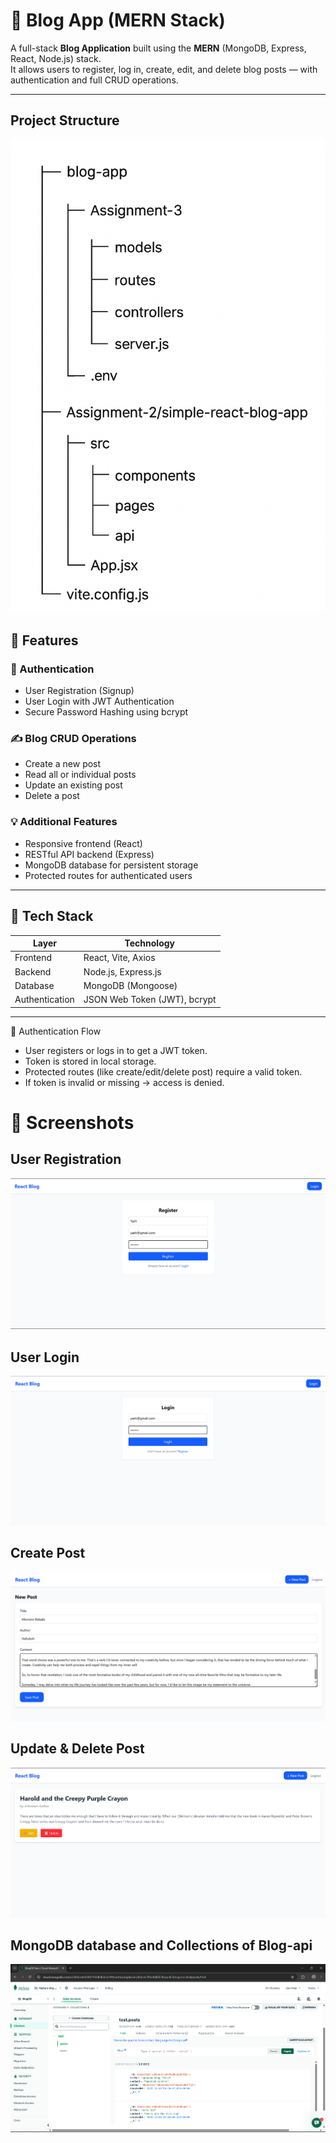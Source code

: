 # 📝 Blog App (MERN Stack)

A full-stack **Blog Application** built using the **MERN** (MongoDB, Express, React, Node.js) stack.  
It allows users to register, log in, create, edit, and delete blog posts — with authentication and full CRUD operations.

---

## Project Structure

![Screenshot](./screenshots/folderstructure.png)

## 🚀 Features

### 👤 Authentication

- User Registration (Signup)
- User Login with JWT Authentication
- Secure Password Hashing using bcrypt

### ✍️ Blog CRUD Operations

- Create a new post
- Read all or individual posts
- Update an existing post
- Delete a post

### 💡 Additional Features

- Responsive frontend (React)
- RESTful API backend (Express)
- MongoDB database for persistent storage
- Protected routes for authenticated users

---

## 🧩 Tech Stack

| Layer          | Technology                   |
| -------------- | ---------------------------- |
| Frontend       | React, Vite, Axios           |
| Backend        | Node.js, Express.js          |
| Database       | MongoDB (Mongoose)           |
| Authentication | JSON Web Token (JWT), bcrypt |

---

🔐 Authentication Flow

- User registers or logs in to get a JWT token.
- Token is stored in local storage.
- Protected routes (like create/edit/delete post) require a valid token.
- If token is invalid or missing → access is denied.

# 📸 Screenshots

## User Registration

![Screenshot](./screenshots/register1.png)

## User Login

![Screenshot](./screenshots/login1.png)

## Create Post

![Screenshot](./screenshots/newpost.png)

## Update & Delete Post

![Screenshot](./screenshots/edit&delete.png)

## MongoDB database and Collections of Blog-api

![Screenshot](./screenshots/mongoDB.png)
